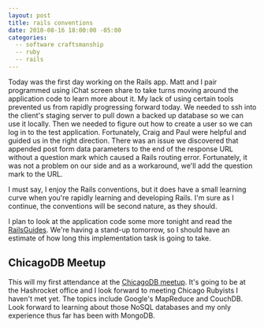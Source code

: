 ```yaml
---
layout: post
title: rails conventions
date: 2010-08-16 18:00:00 -05:00
categories:
  -- software craftsmanship
  -- ruby
  -- rails
---
```


Today was the first day working on the Rails app.  Matt and I pair programmed using iChat screen share to take turns moving around the application code to learn more about it.  My lack of using certain tools prevented us from rapidly progressing forward today.  We needed to ssh into the client's staging server to pull down a backed up database so we can use it locally.  Then we needed to figure out how to create a user so we can log in to the test application.  Fortunately, Craig and Paul were helpful and guided us in the right direction.  There was an issue we discovered that appended post form data parameters to the end of the response URL without a question mark which caused a Rails routing error.  Fortunately, it was not a problem on our side and as a workaround, we'll add the question mark to the URL.

I must say, I enjoy the Rails conventions, but it does have a small learning curve when you're rapidly learning and developing Rails.  I'm sure as I continue, the conventions will be second nature, as they should.  

I plan to look at the application code some more tonight and read the [RailsGuides](http://guides.rubyonrails.org/getting_started.html).  We're having a stand-up tomorrow, so I should have an estimate of how long this implementation task is going to take.

## ChicagoDB Meetup

This will my first attendance at the [ChicagoDB meetup](http://gathers.us/events/chicagodb-august-meeting).  It's going to be at the Hashrocket office and I look forward to meeting Chicago Rubyists I haven't met yet.  The topics include Google's MapReduce and CouchDB.  Look forward to learning about those NoSQL databases and my only experience thus far has been with MongoDB.
